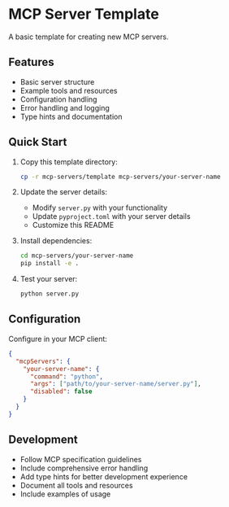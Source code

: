 # MCP Server Template

A basic template for creating new MCP servers.

## Features

- Basic server structure
- Example tools and resources
- Configuration handling
- Error handling and logging
- Type hints and documentation

## Quick Start

1. Copy this template directory:
   ```bash
   cp -r mcp-servers/template mcp-servers/your-server-name
   ```

2. Update the server details:
   - Modify `server.py` with your functionality
   - Update `pyproject.toml` with your server details
   - Customize this README

3. Install dependencies:
   ```bash
   cd mcp-servers/your-server-name
   pip install -e .
   ```

4. Test your server:
   ```bash
   python server.py
   ```

## Configuration

Configure in your MCP client:

```json
{
  "mcpServers": {
    "your-server-name": {
      "command": "python",
      "args": ["path/to/your-server-name/server.py"],
      "disabled": false
    }
  }
}
```

## Development

- Follow MCP specification guidelines
- Include comprehensive error handling
- Add type hints for better development experience
- Document all tools and resources
- Include examples of usage